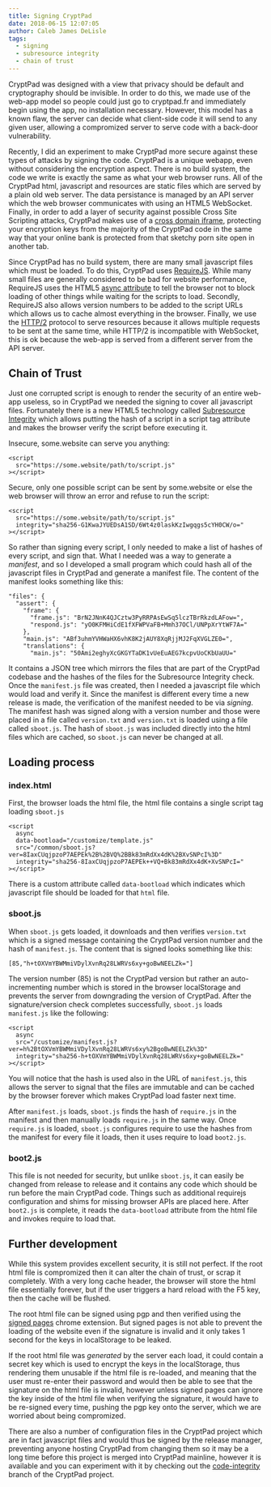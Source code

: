 ```yaml
---
title: Signing CryptPad
date: 2018-06-15 12:07:05
author: Caleb James DeLisle
tags:
  - signing
  - subresource integrity
  - chain of trust
---
```


CryptPad was designed with a view that privacy should be default and cryptography should be invisible. In order to do this, we made use of the web-app model so people could just go to cryptpad.fr and immediately begin using the app, no installation necessary. However, this model has a known flaw, the server can decide what client-side code it will send to any given user, allowing a compromized server to serve code with a back-door vulnerability.

Recently, I did an experiment to make CryptPad more secure against these types of attacks by signing the code. CryptPad is a unique webapp, even without considering the encryption aspect. There is no build system, the code we write is exactly the same as what your web browser runs. All of the CryptPad html, javascript and resources are static files which are served by a plain old web server. The data persistance is managed by an API server which the web browser communicates with using an HTML5 WebSocket. Finally, in order to add a layer of security against possible Cross Site Scripting attacks, CryptPad makes use of a [cross domain iframe](https://blog.cryptpad.fr/2017/08/30/CryptPad-s-new-Secure-Cross-Domain-Iframe/), protecting your encryption keys from the majority of the CryptPad code in the same way that your online bank is protected from that sketchy porn site open in another tab.

Since CryptPad has no build system, there are many small javascript files which must be loaded. To do this, CryptPad uses [RequireJS](http://requirejs.org/). While many small files are generally considered to be bad for website performance, RequireJS uses the HTML5 [async attribute](https://developer.mozilla.org/en-US/docs/Web/HTML/Element/script) to tell the browser not to block loading of other things while waiting for the scripts to load. Secondly, RequireJS also allows version numbers to be added to the script URLs which allows us to cache almost everything in the browser. Finally, we use the [HTTP/2](https://en.wikipedia.org/wiki/HTTP/2) protocol to serve resources because it allows multiple requests to be sent at the same time, while HTTP/2 is incompatible with WebSocket, this is ok because the web-app is served from a different server from the API server.

## Chain of Trust

Just one corrupted script is enough to render the security of an entire web-app useless, so in CryptPad we needed the signing to cover all javascript files. Fortunately there is a new HTML5 technology called [Subresource Integrity](https://developer.mozilla.org/en-US/docs/Web/Security/Subresource_Integrity) which allows putting the hash of a script in a script tag attribute and makes the browser verify the script before executing it.

Insecure, some.website can serve you anything:

```
<script
  src="https://some.website/path/to/script.js"
></script>
```

Secure, only one possible script can be sent by some.website or else the web browser will throw an error and refuse to run the script:

```
<script
  src="https://some.website/path/to/script.js"
  integrity="sha256-G1KwaJYUEDsA1SD/6Wt4z0laskKzIwgqgs5cYH0CW/o="
></script>
```

So rather than signing every script, I only needed to make a list of hashes of every script, and sign that. What I needed was a way to generate a *manifest*, and so I developed a small program which could hash all of the javascript files in CryptPad and generate a manifest file. The content of the manifest looks something like this:

```
"files": {
  "assert": {
    "frame": {
      "frame.js": "BrN2JNnK4QJCztw3PyRRPAsEwSq5lczTBrRkzdLAFow=",
      "respond.js": "yO0KFMHiCdE1fXFWPVaFB+Mmh37OCl/UNPpXrYtWF7A="
    },
    "main.js": "ABf3uhmYVHWaHX6vhK8K2jAUY8XqRjjMJ2FqXVGLZE0=",
    "translations": {
      "main.js": "50Ami2eghyXcGKGYTaDK1vUeEuAEG7kcpvUoCKbUaUU="
```

It contains a JSON tree which mirrors the files that are part of the CryptPad codebase and the hashes of the files for the Subresource Integrity check. Once the `manifest.js` file was created, then I needed a javascript file which would load and verify it. Since the manifest is different every time a new release is made, the verification of the manifest needed to be via *signing*. The manifest hash was signed along with a version number and those were placed in a file called `version.txt` and `version.txt` is loaded using a file called `sboot.js`. The hash of `sboot.js` was included directly into the html files which are cached, so `sboot.js` can never be changed at all.

## Loading process

### index.html
First, the browser loads the html file, the html file contains a single script tag loading `sboot.js`

```
<script
  async
  data-bootload="/customize/template.js"
  src="/common/sboot.js?ver=8IaxCUqjpzoP7AEPEk%2B%2BVQ%2BBk83mRdXx4dK%2BXvSNPcI%3D"
  integrity="sha256-8IaxCUqjpzoP7AEPEk++VQ+Bk83mRdXx4dK+XvSNPcI="
></script>
```

There is a custom attribute called `data-bootload` which indicates which javascript file should be loaded for that `html` file.

### sboot.js

When `sboot.js` gets loaded, it downloads and then verifies `version.txt` which is a signed message containing the CryptPad version number and the hash of `manifest.js`. The content that is signed looks something like this:

```
[85,"h+tOXVmYBWMmiVDylXvnRq28LWRVs6xy+goBwNEELZk="]
```

The version number (85) is not the CryptPad version but rather an auto-incrementing number which is stored in the browser localStorage and prevents the server from downgrading the version of CryptPad. After the signature/version check completes successfully, `sboot.js` loads `manifest.js` like the following:

```
<script
  async
  src="/customize/manifest.js?ver=h%2BtOXVmYBWMmiVDylXvnRq28LWRVs6xy%2BgoBwNEELZk%3D"
  integrity="sha256-h+tOXVmYBWMmiVDylXvnRq28LWRVs6xy+goBwNEELZk="
></script>
```

You will notice that the hash is used also in the URL of `manifest.js`, this allows the server to signal that the files are immutable and can be cached by the browser forever which makes CryptPad load faster next time.

After `manifest.js` loads, `sboot.js` finds the hash of `require.js` in the manifest and then manually loads `require.js` in the same way. Once `require.js` is loaded, `sboot.js` configures require to use the hashes from the manifest for every file it loads, then it uses require to load `boot2.js`.

### boot2.js

This file is not needed for security, but unlike `sboot.js`, it can easily be changed from release to release and it contains any code which should be run before the main CryptPad code. Things such as additional requirejs configuration and shims for missing browser APIs are placed here. After `boot2.js` is complete, it reads the `data-bootload` attribute from the html file and invokes require to load that.

## Further development

While this system provides excellent security, it is still not perfect. If the root html file is compromized then it can alter the chain of trust, or scrap it completely. With a very long cache header, the browser will store the html file essentially forever, but if the user triggers a hard reload with the F5 key, then the cache will be flushed.

The root html file can be signed using pgp and then verified using the [signed pages](https://github.com/tasn/webext-signed-pages) chrome extension. But signed pages is not able to prevent the loading of the website even if the signature is invalid and it only takes 1 second for the keys in localStorage to be leaked.

If the root html file was *generated* by the server each load, it could contain a secret key which is used to encrypt the keys in the localStorage, thus rendering them unusable if the html file is re-loaded, and meaning that the user must re-enter their password and would then be able to see that the signature on the html file is invalid, however unless signed pages can ignore the key inside of the html file when verifying the signature, it would have to be re-signed every time, pushing the pgp key onto the server, which we are worried about being compromized.

There are also a number of configuration files in the CryptPad project which are in fact javascript files and would thus be signed by the release manager, preventing anyone hosting CryptPad from changing them so it may be a long time before this project is merged into CryptPad mainline, however it is available and you can experiment with it by checking out the [code-integrity](https://github.com/xwiki-labs/cryptpad/tree/code-integrity) branch of the CryptPad project.